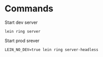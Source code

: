 # Commands
Start dev server

`lein ring server`

Start prod srever

`LEIN_NO_DEV=true lein ring server-headless`



